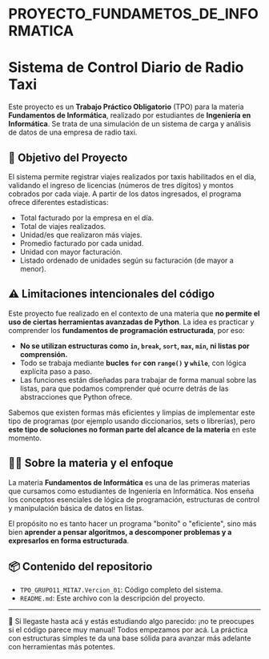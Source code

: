 # PROYECTO_FUNDAMETOS_DE_INFORMATICA

# Sistema de Control Diario de Radio Taxi

Este proyecto es un **Trabajo Práctico Obligatorio** (TPO) para la materia **Fundamentos de Informática**, realizado por estudiantes de **Ingeniería en Informática**. Se trata de una simulación de un sistema de carga y análisis de datos de una empresa de radio taxi.

## 🎯 Objetivo del Proyecto

El sistema permite registrar viajes realizados por taxis habilitados en el día, validando el ingreso de licencias (números de tres dígitos) y montos cobrados por cada viaje. A partir de los datos ingresados, el programa ofrece diferentes estadísticas:

- Total facturado por la empresa en el día.
- Total de viajes realizados.
- Unidad/es que realizaron más viajes.
- Promedio facturado por cada unidad.
- Unidad con mayor facturación.
- Listado ordenado de unidades según su facturación (de mayor a menor).

## ⚠️ Limitaciones intencionales del código

Este proyecto fue realizado en el contexto de una materia que **no permite el uso de ciertas herramientas avanzadas de Python**. La idea es practicar y comprender los **fundamentos de programación estructurada**, por eso:

- **No se utilizan estructuras como `in`, `break`, `sort`, `max`, `min`, ni listas por comprensión.**
- Todo se trabaja mediante **bucles `for` con `range()` y `while`**, con lógica explícita paso a paso.
- Las funciones están diseñadas para trabajar de forma manual sobre las listas, para que podamos comprender qué ocurre detrás de las abstracciones que Python ofrece.

Sabemos que existen formas más eficientes y limpias de implementar este tipo de programas (por ejemplo usando diccionarios, sets o librerías), pero **este tipo de soluciones no forman parte del alcance de la materia** en este momento.

## 👨‍💻 Sobre la materia y el enfoque

La materia **Fundamentos de Informática** es una de las primeras materias que cursamos como estudiantes de Ingeniería en Informática. Nos enseña los conceptos esenciales de lógica de programación, estructuras de control y manipulación básica de datos en listas.

El propósito no es tanto hacer un programa "bonito" o "eficiente", sino más bien **aprender a pensar algoritmos, a descomponer problemas y a expresarlos en forma estructurada**.

## 📦 Contenido del repositorio

- `TPO_GRUPO11_MITA7.Vercion_01`: Código completo del sistema.
- `README.md`: Este archivo con la descripción del proyecto.

---

📌 Si llegaste hasta acá y estás estudiando algo parecido: ¡no te preocupes si el código parece muy manual! Todos empezamos por acá. La práctica con estructuras simples te da una base sólida para avanzar más adelante con herramientas más potentes.

